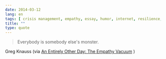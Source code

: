 ```yaml
---
date: 2014-03-12
lang: en
tags: [ crisis management, empathy, essay, humor, internet, resilience, sanity, social media, thick skin, which hunt ]
title: ""
type: quote
---
```


> Everybody is somebody else's monster.

Greg Knauss (via [An Entirely Other Day: The Empathy
Vacuum](http://www.eod.com/blog/2014/02/empathy-vacuum/) )

